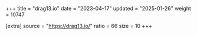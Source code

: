 +++
title = "drag13.io"
date = "2023-04-17"
updated = "2025-01-26"
weight = 10747

[extra]
source = "https://drag13.io/"
ratio = 66
size = 10
+++

